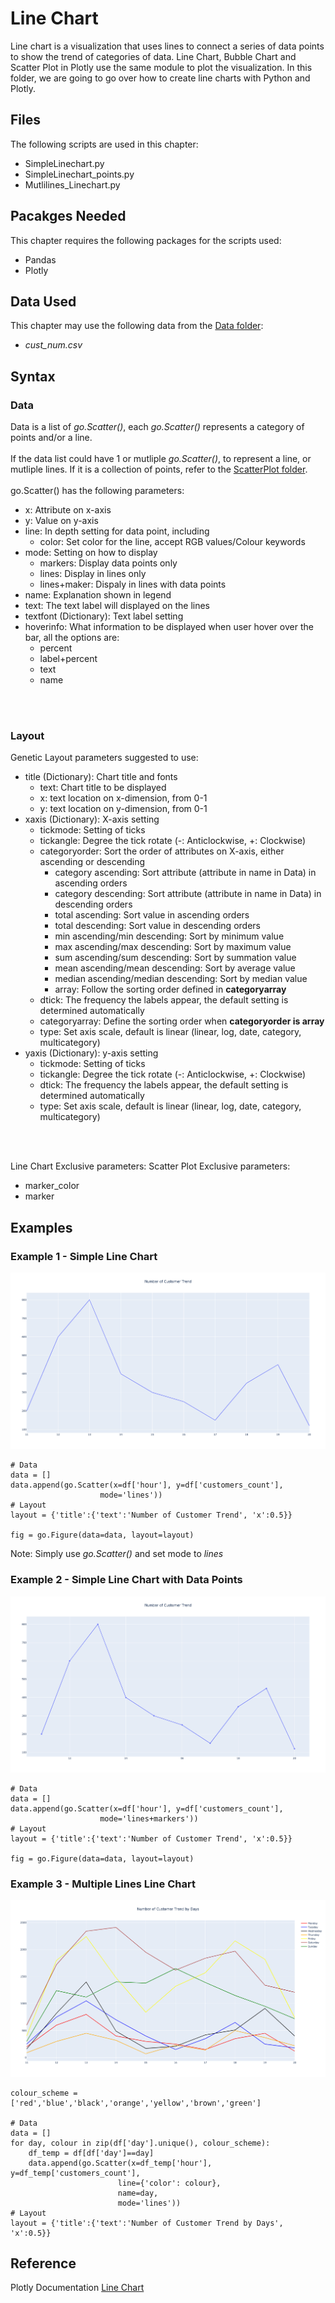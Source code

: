# Line Chart
Line chart is a visualization that uses lines to connect a series of data points to show the trend of categories of data. Line Chart, Bubble Chart and Scatter Plot in Plotly use the same module to plot the visualization. In this folder, we are going to go over how to create line charts with Python and Plotly.

## Files
The following scripts are used in this chapter:
<ul>
	<li>SimpleLinechart.py</li>
	<li>SimpleLinechart_points.py</li>
	<li>Mutlilines_Linechart.py</li>
</ul>

## Pacakges Needed
This chapter requires the following packages for the scripts used:
<ul>
	<li>Pandas</li>
	<li>Plotly</li>
</ul>

## Data Used
This chapter may use the following data from the [Data folder](../Data):
<ul>
	<li><i>cust_num.csv</i></li>
</ul>

## Syntax
### Data
Data is a list of <i>go.Scatter()</i>, each <i>go.Scatter()</i> represents a category of points and/or a line.
<br><br> 
If the data list could have 1 or mutliple <i>go.Scatter()</i>, to represent a line, or mutliple lines. If it is a collection of points, refer to the [ScatterPlot folder](../ScatterPlot).
<br><br>
go.Scatter() has the following parameters:
<ul>
	<li>x: Attribute on x-axis</li>
	<li>y: Value on y-axis</li>
	<li>line: In depth setting for data point, including
		<ul>
			<li>color: Set color for the line, accept RGB values/Colour keywords</li>
		</ul>
	</li>
	<li>mode: Setting on how to display
		<ul>
			<li>markers: Display data points only</li>
			<li>lines: Display in lines only</li>
			<li>lines+maker: Dispaly in lines with data points</li>
		</ul>
	</li>
	<li>name: Explanation shown in legend</li>
	<li>text: The text label will displayed on the lines</li>
	<li>textfont (Dictionary): Text label setting</li>
	<li>hoverinfo: What information to be displayed when user hover over the bar, all the options are:
		<ul>
			<li>percent</li>
			<li>label+percent</li>
			<li>text</li>
			<li>name</li>
		</ul></li>
</ul>
<br>
<br>


### Layout
Genetic Layout parameters suggested to use:
<ul>
	<li>title (Dictionary): Chart title and fonts 
		<ul>
			<li>text: Chart title to be displayed</li>
			<li>x: text location on x-dimension, from 0-1</li>
			<li>y: text location on y-dimension, from 0-1</li>
		</ul></li>
	<li>xaxis (Dictionary): X-axis setting
		<ul>
			<li>tickmode: Setting of ticks</li>
			<li>tickangle: Degree the tick rotate (-: Anticlockwise, +: Clockwise)</li>
			<li>categoryorder: Sort the order of attributes on X-axis, either ascending or descending
				<ul>
					<li>category ascending: Sort attribute (attribute in name in Data) in ascending orders</li>
					<li>category descending: Sort attribute (attribute in name in Data) in descending orders</li>
					<li>total ascending: Sort value in ascending orders</li>
					<li>total descending: Sort value in descending orders</li>
					<li>min ascending/min descending: Sort by minimum value</li>
					<li>max ascending/max descending: Sort by maximum value</li>
					<li>sum ascending/sum descending: Sort by summation value</li>
					<li>mean ascending/mean descending: Sort by average value</li>
					<li>median ascending/median descending: Sort by median value</li>
					<li>array: Follow the sorting order defined in <b>categoryarray</b></li>
				</ul>
			</li>
			<li>dtick: The frequency the labels appear, the default setting is determined automatically</li>
			<li>categoryarray: Define the sorting order when <b>categoryorder is array</b></li>
			<li>type: Set axis scale, default is linear (linear, log, date, category, multicategory)</li>
		</ul></li>
	<li>yaxis (Dictionary): y-axis setting
		<ul>
			<li>tickmode: Setting of ticks</li>
			<li>tickangle: Degree the tick rotate (-: Anticlockwise, +: Clockwise)</li>
			<li>dtick: The frequency the labels appear, the default setting is determined automatically</li>
			<li>type: Set axis scale, default is linear (linear, log, date, category, multicategory)</li>
		</ul></li>
	</li>
</ul>
<br><br>

Line Chart Exclusive parameters:
Scatter Plot Exclusive parameters:
<ul>
	<li>marker_color</li>
	<li>marker</li>
</ul>

## Examples
### Example 1 - Simple Line Chart
<img src=simple_linechart.png>

```
# Data
data = []
data.append(go.Scatter(x=df['hour'], y=df['customers_count'],
					mode='lines'))
# Layout
layout = {'title':{'text':'Number of Customer Trend', 'x':0.5}}

fig = go.Figure(data=data, layout=layout)
```

Note: Simply use <i>go.Scatter()</i> and set mode to <i>lines</i>

### Example 2 - Simple Line Chart with Data Points

<img src=simple_linechart_points.png>

```
# Data
data = []
data.append(go.Scatter(x=df['hour'], y=df['customers_count'],
					mode='lines+markers'))
# Layout
layout = {'title':{'text':'Number of Customer Trend', 'x':0.5}}

fig = go.Figure(data=data, layout=layout)
```

### Example 3 - Multiple Lines Line Chart

<img src=multilines.png>

```
colour_scheme = ['red','blue','black','orange','yellow','brown','green']

# Data
data = []
for day, colour in zip(df['day'].unique(), colour_scheme):
	df_temp = df[df['day']==day]
	data.append(go.Scatter(x=df_temp['hour'], y=df_temp['customers_count'],
						line={'color': colour},
						name=day,
						mode='lines'))
# Layout
layout = {'title':{'text':'Number of Customer Trend by Days', 'x':0.5}}
```

## Reference
Plotly Documentation <a href="https://plotly.com/python/line-charts/">Line Chart</a>
